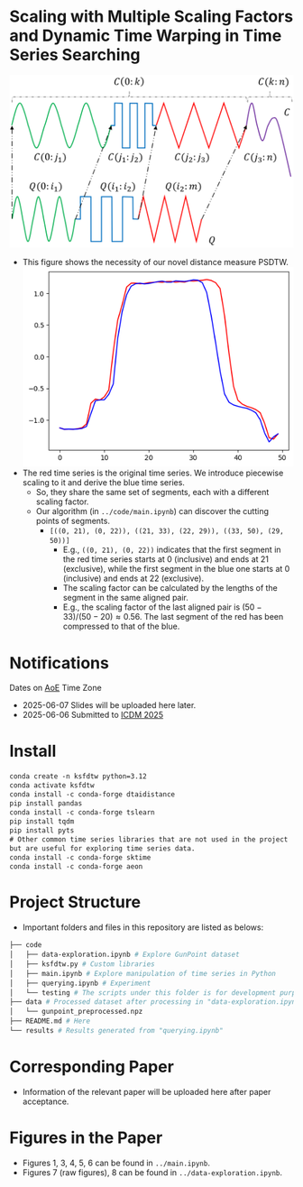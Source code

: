 # Scaling with Multiple Scaling Factors and Dynamic Time Warping in Time Series Searching
<!-- https://stackoverflow.com/questions/39777166/display-pdf-image-in-markdown -->
<!-- for d in *.pdf ; do inkscape --without-gui --file=$d --export-plain-svg=${d%.*}.svg ; done -->
![PSDTW intution](figures/psdtw-intuition.pptx.svg)
- This figure shows the necessity of our novel distance measure PSDTW.
![PSDTW example](figures/psdtw-ex.png)
- The red time series is the original time series. We introduce piecewise scaling to it and derive the blue time series.
  - So, they share the same set of segments, each with a different scaling factor.
  - Our algorithm (in `../code/main.ipynb`) can discover the cutting points of segments.
    - `[((0, 21), (0, 22)), ((21, 33), (22, 29)), ((33, 50), (29, 50))]`
      -  E.g., `((0, 21), (0, 22))` indicates that the first segment in the red time series starts at 0 (inclusive) and ends at 21 (exclusive), while the first segment in the blue one starts at 0 (inclusive) and ends at 22 (exclusive).
      -  The scaling factor can be calculated by the lengths of the segment in the same aligned pair.
        - E.g., the scaling factor of the last aligned pair is $(50-33)/(50-20) \approx 0.56$. The last segment of the red has been compressed to that of the blue.     

# Notifications
Dates on [AoE](https://www.timeanddate.com/time/zones/aoe) Time Zone
- 2025-06-07 Slides will be uploaded here later.
- 2025-06-06 Submitted to [ICDM 2025](https://www3.cs.stonybrook.edu/~icdm2025/index.html)

# Install
```
conda create -n ksfdtw python=3.12
conda activate ksfdtw
conda install -c conda-forge dtaidistance
pip install pandas
conda install -c conda-forge tslearn
pip install tqdm
pip install pyts
# Other common time series libraries that are not used in the project but are useful for exploring time series data.
conda install -c conda-forge sktime  
conda install -c conda-forge aeon
```

# Project Structure
<!-- https://stackoverflow.com/questions/23989232/is-there-a-way-to-represent-a-directory-tree-in-a-github-readme-md -->
- Important folders and files in this repository are listed as belows: 
```bash
├── code
│   ├── data-exploration.ipynb # Explore GunPoint dataset 
│   ├── ksfdtw.py # Custom libraries
│   ├── main.ipynb # Explore manipulation of time series in Python
│   ├── querying.ipynb # Experiment
│   └── testing # The scripts under this folder is for development purpose and only for book-keeping purpose.
├── data # Processed dataset after processing in "data-exploration.ipynb "
│   └── gunpoint_preprocessed.npz
├── README.md # Here
└── results # Results generated from "querying.ipynb"
```

# Corresponding Paper
- Information of the relevant paper will be uploaded here after paper acceptance.

# Figures in the Paper
- Figures 1, 3, 4, 5, 6 can be found in `../main.ipynb`.
- Figures 7 (raw figures), 8 can be found in `../data-exploration.ipynb`.
